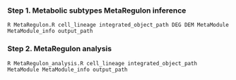 ### Step 1. Metabolic subtypes MetaRegulon inference
    R MetaRegulon.R cell_lineage integrated_object_path DEG DEM MetaModule MetaModule_info output_path

### Step 2. MetaRegulon analysis
    R MetaRegulon_analysis.R cell_lineage integrated_object_path MetaModule MetaModule_info output_path